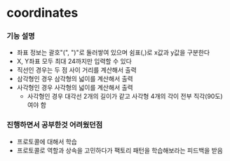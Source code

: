 # coordinates

### 기능 설명
- 좌표 정보는 괄호"(", ")"로 둘러쌓여 있으며 쉼표(,)로 x값과 y값을 구분한다
- X, Y좌표 모두 최대 24까지만 입력할 수 있다
- 직선인 경우는 두 점 사이 거리를 계산해서 출력
- 삼각형인 경우 삼각형의 넓이를 계산해서 출력
- 사각형인 경우 사각형의 넓이를 계산해서 출력
  - 사각형인 경우 대각선 2개의 길이가 같고 사각형 4개의 각이 전부 직각(90도)여야 함

### 진행하면서 공부한것 어려웠던점
- 프로토콜에 대해서 학습
- 프로토콜로 역할과 상속을 고민하다가 팩토리 패턴을 학습해보라는 피드백을 받음
